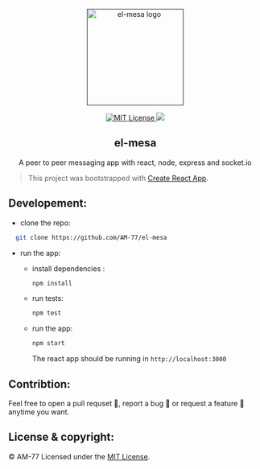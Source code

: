 <p align="center"><a href="" target="_blank" rel="noopener noreferrer"><img width="192px" height="192px" src="https://el-mesa.netlify.app/static/media/logo.11c32a76.png" alt="el-mesa logo"></a></p>

<p align="center">
  <a href="https://github.com/AM-77/el-mesa/blob/master/LICENSE">
  <img src="https://img.shields.io/github/license/am-77/lel-mesa?color=%23212121&logoColor=%23212121" alt="MIT License" />
  </a>

  <img src="https://img.shields.io/badge/Open%20Source-%E2%99%A5-%23212121" />
</p>

<h2 align="center">el-mesa</h2>
<p align="center">A peer to peer messaging app with react, node, express and socket.io</p>

> This project was bootstrapped with [Create React App](https://github.com/facebook/create-react-app).

## Developement:

- clone the repo:

```bash
  git clone https://github.com/AM-77/el-mesa
```

- run the app:

    - install dependencies :

        ```bash
        npm install
        ```

    - run tests:

        ```bash
        npm test
        ```

    - run the app:

        ```bash
        npm start
        ```
        The react app should be running in `http://localhost:3000`

## Contribtion:

Feel free to open a pull requset 💁, report a bug 🐛 or request a feature 🌟 anytime you want.

## License & copyright:

© AM-77
Licensed under the [MIT License](LICENSE).
